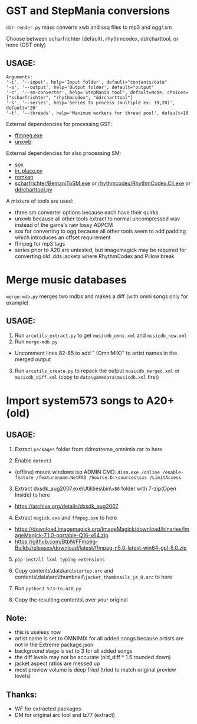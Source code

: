 # GST and StepMania conversions

`ddr-render.py` mass converts xwb and ssq files to mp3 and ogg/.sm

Choose between scharfrichter (default), rhythmcodex, ddrcharttool, or none (GST only)

## USAGE:
```
Arguments:
'-i', '--input', help='Input folder', default="contents/data"
'-o', '--output', help='Output folder', default="output"
'-c', '--sm-converter', help='StepMania tool', default=None, choices=["scharfrichter", "rhythmcodex", "ddrcharttool"]
'-s', '--series', help='Series to process (multiple ex: 19,20)', default='20'
'-t', '--threads', help='Maximum workers for thread pool', default=10
```

External dependencies for processing GST:
- [ffmpeg.exe](https://github.com/BtbN/FFmpeg-Builds/releases/download/latest/ffmpeg-n5.0-latest-win64-gpl-5.0.zip)
- [unxwb](https://aluigi.altervista.org/papers/unxwb.zip)

External dependencies for also processing SM:
- [sox](https://sourceforge.net/projects/sox/files/sox/14.4.2/sox-14.4.2-win32.zip/download)
- [in_place.py](https://pypi.org/project/in-place/#files)
- [romkan](https://pypi.org/project/romkan/#files)
- [scharfrichter/BemaniToSM.exe](https://github.com/SaxxonPike/scharfrichter/releases/download/v0.0/Scharfrichter-0.0.zip) or  [rhythmcodex/RhythmCodex.Cli.exe](https://github.com/SaxxonPike/RhythmCodex) or [ddrcharttool.py](https://github.com/987123879113/gobbletools/blob/master/other/ddrcharttool.py)

A mixture of tools are used:
- three sm converter options because each have their quirks
- unxwb because all other tools extract to normal uncompressed wav instead of the game's raw lossy ADPCM
- sox for converting to ogg because all other tools seem to add padding which introduces an offset requirement
- ffmpeg for mp3 tags
- series prior to A20 are untested, but imagemagick may be required for converting old .dds jackets where RhythmCodex and Pillow break

# Merge music databases
`merge-mdb.py` merges two mdbs and makes a diff (with omni songs only for example)


## USAGE:
1. Run `arcutils_extract.py` to get `musicdb_omni.xml` and `musicdb_new.xml`
2. Run `merge-mdb.py`
- Uncomment lines 82-85 to add " (OmniMIX)" to artist names in the merged output
3. Run `arcutils_create.py` to repack the output `musicdb_merged.xml` or `musicdb_diff.xml` (copy to `data\gamedata\musicdb.xml` first)



# Import system573 songs to A20+ (old)


## USAGE:

1. Extract `packages` folder from ddrextreme_omnimix.rar to here

2. Enable `dotnet3`
- (offline) mount windows iso ADMIN CMD: `dism.exe /online /enable-feature /featurename:NetFX3 /Source:D:\sources\sxs /LimitAccess`

3. Extract dxsdk_aug2007.exe\Utilities\bin\\`x86` folder with 7-zip(Open Inside) to here
- https://archive.org/details/dxsdk_aug2007

4. Extract `magick.exe` and `ffmpeg.exe` to here
- https://download.imagemagick.org/ImageMagick/download/binaries/ImageMagick-7.1.0-portable-Q16-x64.zip
- https://github.com/BtbN/FFmpeg-Builds/releases/download/latest/ffmpeg-n5.0-latest-win64-gpl-5.0.zip

5. `pip install lxml typing-extensions`

6. Copy contents\data\arc\\`startup.arc` and contents\data\arc\thumbnail\\`jacket_thumbnails_ja_8.arc` to here

7. Run `python3 573-to-a20.py`

8. Copy the resulting contents\ over your original



## Note:
- this is useless now
- artist name is set to OMNIMIX for all added songs because artists are not in the Extreme package.json
- background stage is set to 3 for all added songs
- the diff levels may not be accurate (old_diff \* 1.5 rounded down)
- jacket aspect ratios are messed up
- most preview volume is deep fried (tried to match original preview levels)


## Thanks:
- WF for extracted packages
- DM for original arc tool and lz77 (extract)